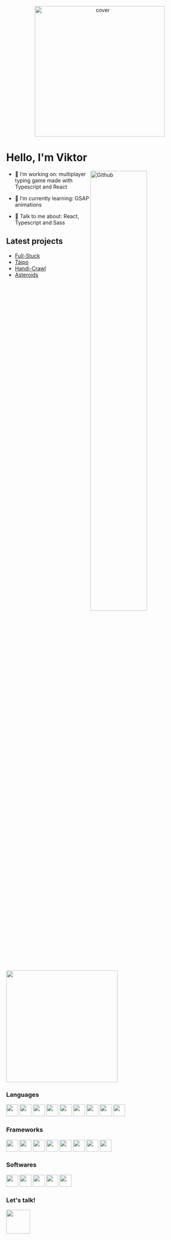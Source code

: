 <div align="center">
   <img width="350px" src="https://cdn.dribbble.com/users/2054184/screenshots/5426945/computer-flat-design.gif" alt="cover" />
</div>

<h1> Hello, I'm Viktor</h1>

<img width="55%" align="right" alt="Github" src="https://raw.githubusercontent.com/onimur/.github/master/.resources/git-header.svg" />

- 🔭 I’m working on: multiplayer typing game made with Typescript and React

- 🌱 I’m currently learning: GSAP animations 

- 💬 Talk to me about: React, Typescript and Sass 

## Latest projects



- [Full-Stuck](http://full-stuck.com)
- [Tàipo](https://github.com/vikvikvr/taipo)
- [Handi-Crawl](https://github.com/vikvikvr/HandiCrawl)
- [Asteroids](https://github.com/vikvikvr/asteroids)

<a href="https://github.com/vikvikvr/asteroids" target="_blank">
   <img width="300px" src="https://camo.githubusercontent.com/051d0968aa830aaef953937b54dd80b062e58d1afea40381be36d807b480a032/68747470733a2f2f6d656469612e67697068792e636f6d2f6d656469612f627667536370746e574942386a576c536f782f736f757263652e676966">
</a>

### Languages

<p>
  <img width ='32px' src ='https://raw.githubusercontent.com/rahulbanerjee26/githubAboutMeGenerator/main/icons/typescript.svg'>
  <img width ='32px' src ='https://raw.githubusercontent.com/rahulbanerjee26/githubAboutMeGenerator/main/icons/html.svg'>
  <img width ='32px' src ='https://raw.githubusercontent.com/rahulbanerjee26/githubAboutMeGenerator/main/icons/css.svg'>
  <img width ='32px' src ='https://raw.githubusercontent.com/rahulbanerjee26/githubAboutMeGenerator/main/icons/javascript.svg'>
  <img width ='32px' src ='https://raw.githubusercontent.com/rahulbanerjee26/githubAboutMeGenerator/main/icons/sass.svg'>
  <img width ='32px' src ='https://raw.githubusercontent.com/rahulbanerjee26/githubAboutMeGenerator/main/icons/python.svg'>
  <img width ='32px' src ='https://raw.githubusercontent.com/rahulbanerjee26/githubAboutMeGenerator/main/icons/c.svg'>
  <img width ='32px' src ='https://raw.githubusercontent.com/rahulbanerjee26/githubAboutMeGenerator/main/icons/java.svg'>
  <img width ='32px' src ='https://raw.githubusercontent.com/rahulbanerjee26/githubAboutMeGenerator/main/icons/go.svg'>   
</p>

### Frameworks

<p>
   <img width ='32px' src ='https://raw.githubusercontent.com/rahulbanerjee26/githubAboutMeGenerator/main/icons/reactjs.svg'>   
   <img width ='32px' src ='https://raw.githubusercontent.com/rahulbanerjee26/githubAboutMeGenerator/main/icons/redux.svg'>
   <img width ='32px' src ='https://raw.githubusercontent.com/rahulbanerjee26/githubAboutMeGenerator/main/icons/angularjs.svg'>
   <img width ='32px' src ='https://raw.githubusercontent.com/rahulbanerjee26/githubAboutMeGenerator/main/icons/jest.svg'>
   <img width ='32px' src ='https://raw.githubusercontent.com/rahulbanerjee26/githubAboutMeGenerator/main/icons/nodejs.svg'>
   <img width ='32px' src ='https://raw.githubusercontent.com/rahulbanerjee26/githubAboutMeGenerator/main/icons/express.svg'>
   <img width ='32px' src ='https://raw.githubusercontent.com/rahulbanerjee26/githubAboutMeGenerator/main/icons/mongodb.svg'>
   <img width ='32px' src ='https://raw.githubusercontent.com/rahulbanerjee26/githubAboutMeGenerator/main/icons/firebase.svg'>
</p>

### Softwares
  
<p>
  <img width ='32px' src ='https://raw.githubusercontent.com/rahulbanerjee26/githubAboutMeGenerator/main/icons/git.svg'>
  <img width ='32px' src ='https://raw.githubusercontent.com/rahulbanerjee26/githubAboutMeGenerator/main/icons/postman.svg'>
  <img width ='32px' src ='https://raw.githubusercontent.com/rahulbanerjee26/githubAboutMeGenerator/main/icons/figma.svg'>
  <img width ='32px' src ='https://raw.githubusercontent.com/rahulbanerjee26/githubAboutMeGenerator/main/icons/xd.svg'> 
  <img width ='32px' src ='https://raw.githubusercontent.com/rahulbanerjee26/githubAboutMeGenerator/main/icons/photoshop.svg'> 
 
</p>

### Let's talk!

<a href="mailto:ricchiuto.viktor@gmail.com">
  <img width="64px" src="https://media.giphy.com/media/xUOwGhauv1d6nceRbi/giphy-downsized.gif">
</a>
